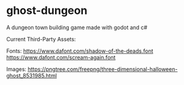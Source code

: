 # ghost-dungeon

A dungeon town building game made with godot and c#

Current Third-Party Assets:

Fonts:
https://www.dafont.com/shadow-of-the-deads.font
https://www.dafont.com/scream-again.font

Images:
https://pngtree.com/freepng/three-dimensional-halloween-ghost_8531985.html
